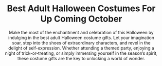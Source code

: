 ---
layout: post
title: Best Adult Halloween Costumes For Up Coming October
subtitle: Make the most of the enchantment and celebration of this Halloween by indulging in the best adult Halloween costume gifts. Let your imagination soar, step into the shoes of extraordinary characters, and revel in the delight of self-expression. Whether attending a themed party, enjoying a night of trick-or-treating, or simply immersing yourself in the season’s spirit, these costume gifts are the key to unlocking a world of wonder.
header-img: "img/post/2023/09/copied/adult-halloween-costumes.jpg"
header-style: text
permalink: "/adult-halloween-costumes/"
catalog: true
tags:
  - Recipients 
  - Men
---       